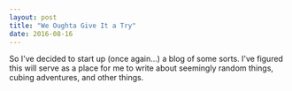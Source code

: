 ```yaml
---
layout: post
title: "We Oughta Give It a Try"
date: 2016-08-16
---
```


So I've decided to start up (once again...) a blog of some sorts. I've figured this will serve as a place for me to write about seemingly random things, cubing adventures, and other things.